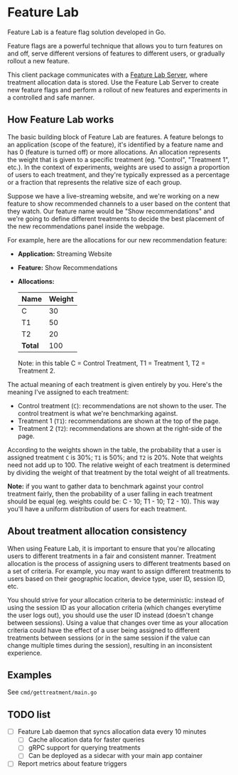 # Feature Lab

Feature Lab is a feature flag solution developed in Go.

Feature flags are a powerful technique that allows you to turn features on and off, serve different versions of features to different users, or gradually rollout a new feature.

This client package communicates with a [Feature Lab Server](https://github.com/torresjeff/go-feature-lab-server), where treatment allocation data is stored.
Use the Feature Lab Server to create new feature flags and perform a rollout of new features and experiments in a controlled and safe manner.

## How Feature Lab works
The basic building block of Feature Lab are features. A feature belongs to an application (scope of the feature), it's identified by a feature name and has 0 (feature is turned off) or more allocations.
An allocation represents the weight that is given to a specific treatment (eg. "Control", "Treatment 1", etc.).
In the context of experiments, weights are used to assign a proportion of users to each treatment, and they're typically expressed as a percentage or a fraction that represents the relative size of each group.

Suppose we have a live-streaming website, and we're working on a new feature to show recommended channels to a user based on the content that they watch.
Our feature name would be "Show recommendations" and we're going to define different treatments to decide the best placement of the new recommendations panel inside the webpage.



For example, here are the allocations for our new recommendation feature:

* **Application:** Streaming Website

* **Feature:** Show Recommendations

* **Allocations:**

  | **Name** | **Weight** |
  |----------|------------|
  | C        | 30         |
  | T1       | 50         |
  | T2       | 20         |
  | **Total**| 100        |

  Note: in this table C = Control Treatment, T1 = Treatment 1, T2 = Treatment 2.

The actual meaning of each treatment is given entirely by you. Here's the meaning I've assigned to each treatment:
* Control treatment (`C`): recommendations are not shown to the user. The control treatment is what we're benchmarking against.
* Treatment 1 (`T1`): recommendations are shown at the top of the page.
* Treatment 2 (`T2`): recommendations are shown at the right-side of the page.

According to the weights shown in the table, the probability that a user is assigned treatment `C` is 30%; `T1` is 50%; and `T2` is 20%.
Note that weights need not add up to 100. The relative weight of each treatment is determined by dividing the weight of that treatment by the total weight of all treatments.

**Note:** if you want to gather data to benchmark against your control treatment fairly, then the probability of a user falling in each treatment should be equal (eg. weights could be: C - 10; T1 - 10; T2 - 10).
This way you'll have a uniform distribution of users for each treatment.

## About treatment allocation consistency
When using Feature Lab, it is important to ensure that you're allocating users to different treatments in a fair and consistent manner.
Treatment allocation is the process of assigning users to different treatments based on a set of criteria.
For example, you may want to assign different treatments to users based on their geographic location, device type, user ID, session ID, etc.

You should strive for your allocation criteria to be deterministic: instead of using the session ID as your allocation criteria
(which changes everytime the user logs out), you should use the user ID instead (doesn't change between sessions).
Using a value that changes over time as your allocation criteria could have the effect of a user being assigned to different treatments between sessions (or in the same session if the value can change multiple times during the session),
resulting in an inconsistent experience.

## Examples
See `cmd/gettreatment/main.go`

## TODO list
- [ ] Feature Lab daemon that syncs allocation data every 10 minutes
  - [ ] Cache allocation data for faster queries
  - [ ] gRPC support for querying treatments
  - [ ] Can be deployed as a sidecar with your main app container
- [ ] Report metrics about feature triggers